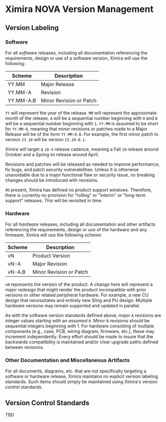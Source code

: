 # Ximira NOVA Version Management

## Version Labeling

### Software

For all *software* releases, including all documentation referencing the requirements, design or use of a software version, Ximira will use the following:

Scheme      |   Description
---         |   ---
YY.MM       |   Major Release
YY.MM-A     |   Revision
YY.MM-A.B   |   Minor Revision or Patch

`YY` will represent the year of the release. `MM` will represent the approximate month of the release. `A` will be a sequential number beginning with `0` and `B` will be a sequential number beginning with `1`. `YY.MM` is assumed to be short for `YY.MM-0`, meaning that minor revisions or patches made to a Major Release will be of the form `YY.MM-0.B`. For example, the first minor patch to version `23.10` will be version `23.10-0.1`.

Ximira will target a `10-4` release cadence, meaning a Fall `10` release around October and a Spring `04` release around April.

Revisions and patches will be released as needed to improve performance, fix bugs, and patch security vulnerabilities. Unless it is otherwise unavoidable due to a major functional flaw or security issue, no breaking changes should be introduced with revisions.

At present, Ximira has defined no product support windows. Therefore, there is currently no provision for "rolling" or "interim" or "long-term support" releases. This will be revisited in time.

### Hardware

For all *hardware* releases, including all documentation and other artifacts referencing the requirements, design or use of the hardware and any firmware, Ximira will use the following scheme:

Scheme  |   Description
---     |   ---
vN      |   Product Version
vN-A    |   Major Revision
vN-A.B  |   Minor Revision or Patch

`vN` represents the version of the product. A change here will represent a major redesign that might render the product incompatible with prior versions or other related peripheral hardware. For example, a new CU design that necessitates and entirely new Sling and PU design. Multiple hardware versions may remain supported and updated in parallel.

As with the software version standards defined above, major `A` revisions are integer values starting with an *assumed* `0`. Minor `B` revisions should be sequential integers beginning with 1. For hardware consisting of multiple components (e.g., case, PCB, wiring diagram, firmware, etc.), these may increment independently. Every effort should be made to insure that the backwards compatibility is maintained and/or clear upgrade paths defined between revisions.

### Other Documentation and Miscellaneous Artifacts

For all documents, diagrams, etc. that are not specifically targeting a software or hardware release, Ximira maintains no explicit version labeling standards. Such items should simply be maintained using Ximira's version control standards.



## Version Control Standards

TBD
